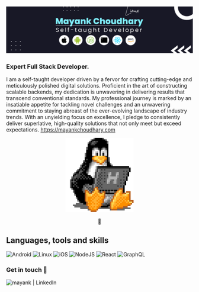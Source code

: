 <p align="center">
  <img src="./header-image.png" />
</p>

### Expert Full Stack Developer.
I am a self-taught developer driven by a fervor for crafting cutting-edge and meticulously polished digital solutions. Proficient in the art of constructing scalable backends, my dedication is unwavering in delivering results that transcend conventional standards. My professional journey is marked by an insatiable appetite for tackling novel challenges and an unwavering commitment to staying abreast of the ever-evolving landscape of industry trends. With an unyielding focus on excellence, I pledge to consistently deliver superlative, high-quality solutions that not only meet but exceed expectations. https://mayankchoudhary.com

<p align="center">
  <img src="./tux.gif" />
</p>

<p align="center">
  
</p>

## Languages, tools and skills

![Android](https://img.shields.io/badge/Android-3DDC84?style=for-the-badge&logo=android&logoColor=white)
![Linux](https://img.shields.io/badge/Linux-FCC624?style=for-the-badge&logo=linux&logoColor=black)
![iOS](https://img.shields.io/badge/iOS-000000?style=for-the-badge&logo=ios&logoColor=white)
![NodeJS](https://img.shields.io/badge/node.js-6DA55F?style=for-the-badge&logo=node.js&logoColor=white)
![React](https://img.shields.io/badge/react-%2320232a.svg?style=for-the-badge&logo=react&logoColor=%2361DAFB)
![GraphQL](https://img.shields.io/badge/-GraphQL-E10098?style=for-the-badge&logo=graphql&logoColor=white)
<!-- ![Figma](https://img.shields.io/badge/figma-%23F24E1E.svg?style=for-the-badge&logo=figma&logoColor=white) -->
<!-- ![LeetCode](https://img.shields.io/badge/LeetCode-000000?style=for-the-badge&logo=LeetCode&logoColor=#d16c06) -->



### Get in touch 🤝

[<img align="left" alt="mayank | LinkedIn" src="https://img.shields.io/badge/LinkedIn-0077B5?style=for-the-badge&logo=linkedin&logoColor=white" />][linkedIn]

<br>
<br>



<!-- [![Mayank's GitHub stats](https://github-readme-stats.vercel.app/api?username=m4yankchoudhary)](https://github.com/anuraghazra/github-readme-stats) -->

[linkedIn]: https://www.linkedin.com/in/mayank--choudhary/ 
